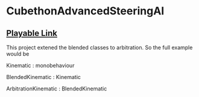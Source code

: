 # CubethonAdvancedSteeringAI
## [Playable Link](https://bigelowd-cs450-ai.github.io/AdvancedFlocking/)


This project extened the blended classes to arbitration. So the full example would be 

Kinematic : monobehaviour

BlendedKinematic : Kinematic

ArbitrationKinematic : BlendedKinematic
